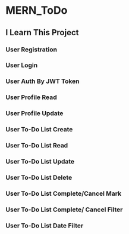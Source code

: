 # MERN_ToDo

## I Learn This Project

### User Registration
### User Login
### User Auth By JWT Token
### User Profile Read
### User Profile Update
### User To-Do List Create
### User To-Do List Read
### User To-Do List Update
### User To-Do List Delete
### User To-Do List Complete/Cancel Mark
### User To-Do List Complete/ Cancel Filter
### User To-Do List Date Filter


